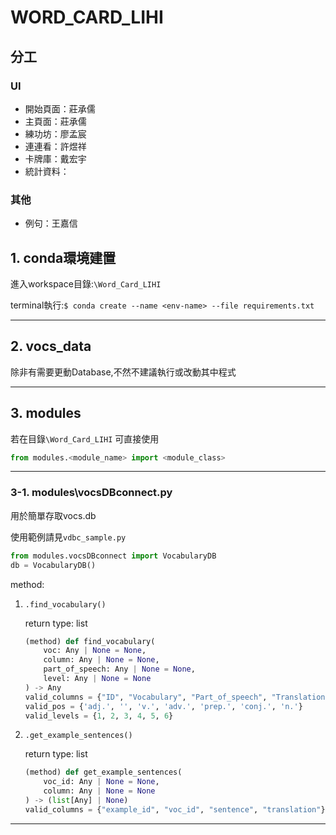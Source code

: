 # WORD_CARD_LIHI

## 分工

### UI

- 開始頁面：莊承儒
- 主頁面：莊承儒
- 練功坊：廖孟宸
- 連連看：許煜祥
- 卡牌庫：戴宏宇
- 統計資料：

### 其他

- 例句：王嘉信

## 1. conda環境建置

進入workspace目錄:`\Word_Card_LIHI`

terminal執行:`$ conda create --name <env-name> --file requirements.txt`

---

## 2. vocs_data
除非有需要更動Database,不然不建議執行或改動其中程式

---

## 3. modules
若在目錄`\Word_Card_LIHI` 可直接使用
```python
from modules.<module_name> import <module_class>
```
---

### 3-1. modules\vocsDBconnect.py

用於簡單存取vocs.db

使用範例請見`vdbc_sample.py`
```python
from modules.vocsDBconnect import VocabularyDB
db = VocabularyDB()
```
method:
1. `.find_vocabulary()`

    return type: list
    ```python
    (method) def find_vocabulary(
        voc: Any | None = None,
        column: Any | None = None,
        part_of_speech: Any | None = None,
        level: Any | None = None
    ) -> Any
    valid_columns = {"ID", "Vocabulary", "Part_of_speech", "Translation", "Level"}
    valid_pos = {'adj.', '', 'v.', 'adv.', 'prep.', 'conj.', 'n.'}
    valid_levels = {1, 2, 3, 4, 5, 6}
    ```
2. `.get_example_sentences()`
    
    return type: list
    ```python
    (method) def get_example_sentences(
        voc_id: Any | None = None,
        column: Any | None = None
    ) -> (list[Any] | None)
    valid_columns = {"example_id", "voc_id", "sentence", "translation"}
    ```
---
